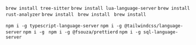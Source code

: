 `brew install tree-sitter`
`brew install lua-language-server`
`brew install rust-analyzer`
`brew install `
`brew install `
`brew install `

`npm i -g typescript-language-server`
`npm i -g @tailwindcss/language-server`
`npm i -g `
`npm i -g @fsouza/prettierd`
`npm i -g sql-language-server`
